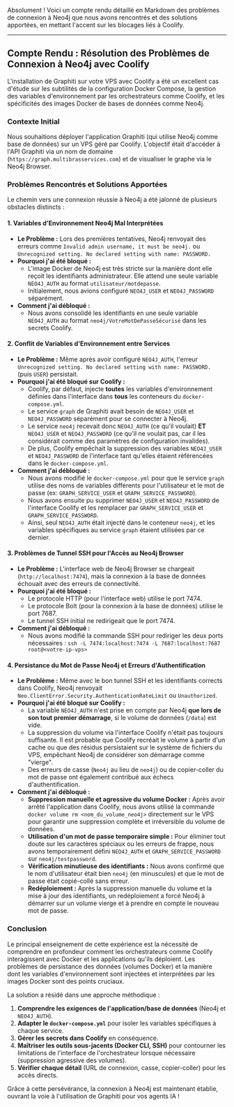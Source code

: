 Absolument ! Voici un compte rendu détaillé en Markdown des problèmes de connexion à Neo4j que nous avons rencontrés et des solutions apportées, en mettant l'accent sur les blocages liés à Coolify.

---

## Compte Rendu : Résolution des Problèmes de Connexion à Neo4j avec Coolify

L'installation de Graphiti sur votre VPS avec Coolify a été un excellent cas d'étude sur les subtilités de la configuration Docker Compose, la gestion des variables d'environnement par les orchestrateurs comme Coolify, et les spécificités des images Docker de bases de données comme Neo4j.

### Contexte Initial

Nous souhaitions déployer l'application Graphiti (qui utilise Neo4j comme base de données) sur un VPS géré par Coolify. L'objectif était d'accéder à l'API Graphiti via un nom de domaine (`https://graph.multibrasservices.com`) et de visualiser le graphe via le Neo4j Browser.

### Problèmes Rencontrés et Solutions Apportées

Le chemin vers une connexion réussie à Neo4j a été jalonné de plusieurs obstacles distincts :

#### 1. Variables d'Environnement Neo4j Mal Interprétées

*   **Le Problème :** Lors des premières tentatives, Neo4j renvoyait des erreurs comme `Invalid admin username, it must be neo4j.` ou `Unrecognized setting. No declared setting with name: PASSWORD.`
*   **Pourquoi j'ai été bloqué :**
    *   L'image Docker de Neo4j est très stricte sur la manière dont elle reçoit les identifiants administrateur. Elle attend une seule variable `NEO4J_AUTH` au format `utilisateur/motdepasse`.
    *   Initialement, nous avions configuré `NEO4J_USER` et `NEO4J_PASSWORD` séparément.
*   **Comment j'ai débloqué :**
    *   Nous avons consolidé les identifiants en une seule variable `NEO4J_AUTH` au format `neo4j/VotreMotDePasseSécurisé` dans les secrets Coolify.

#### 2. Conflit de Variables d'Environnement entre Services

*   **Le Problème :** Même après avoir configuré `NEO4J_AUTH`, l'erreur `Unrecognized setting. No declared setting with name: PASSWORD.` (puis `USER`) persistait.
*   **Pourquoi j'ai été bloqué sur Coolify :**
    *   Coolify, par défaut, injecte **toutes** les variables d'environnement définies dans l'interface dans **tous** les conteneurs du `docker-compose.yml`.
    *   Le service `graph` de Graphiti avait besoin de `NEO4J_USER` et `NEO4J_PASSWORD` séparément pour se connecter à Neo4j.
    *   Le service `neo4j` recevait donc `NEO4J_AUTH` (ce qu'il voulait) **ET** `NEO4J_USER` et `NEO4J_PASSWORD` (ce qu'il ne voulait pas, car il les considérait comme des paramètres de configuration invalides).
    *   De plus, Coolify empêchait la suppression des variables `NEO4J_USER` et `NEO4J_PASSWORD` de l'interface tant qu'elles étaient référencées dans le `docker-compose.yml`.
*   **Comment j'ai débloqué :**
    *   Nous avons modifié le `docker-compose.yml` pour que le service `graph` utilise des noms de variables différents pour l'utilisateur et le mot de passe (ex: `GRAPH_SERVICE_USER` et `GRAPH_SERVICE_PASSWORD`).
    *   Nous avons ensuite pu supprimer `NEO4J_USER` et `NEO4J_PASSWORD` de l'interface Coolify et les remplacer par `GRAPH_SERVICE_USER` et `GRAPH_SERVICE_PASSWORD`.
    *   Ainsi, seul `NEO4J_AUTH` était injecté dans le conteneur `neo4j`, et les variables spécifiques au service `graph` étaient utilisées par ce dernier.

#### 3. Problèmes de Tunnel SSH pour l'Accès au Neo4j Browser

*   **Le Problème :** L'interface web de Neo4j Browser se chargeait (`http://localhost:7474`), mais la connexion à la base de données échouait avec des erreurs de connectivité.
*   **Pourquoi j'ai été bloqué :**
    *   Le protocole HTTP (pour l'interface web) utilise le port 7474.
    *   Le protocole Bolt (pour la connexion à la base de données) utilise le port 7687.
    *   Le tunnel SSH initial ne redirigeait que le port 7474.
*   **Comment j'ai débloqué :**
    *   Nous avons modifié la commande SSH pour rediriger les deux ports nécessaires :
        `ssh -L 7474:localhost:7474 -L 7687:localhost:7687 root@<votre-ip-vps>`

#### 4. Persistance du Mot de Passe Neo4j et Erreurs d'Authentification

*   **Le Problème :** Même avec le bon tunnel SSH et les identifiants corrects dans Coolify, Neo4j renvoyait `Neo.ClientError.Security.AuthenticationRateLimit` ou `Unauthorized`.
*   **Pourquoi j'ai été bloqué sur Coolify :**
    *   La variable `NEO4J_AUTH` n'est prise en compte par Neo4j **que lors de son tout premier démarrage**, si le volume de données (`/data`) est vide.
    *   La suppression du volume via l'interface Coolify n'était pas toujours suffisante. Il est probable que Coolify recréait le volume à partir d'un cache ou que des résidus persistaient sur le système de fichiers du VPS, empêchant Neo4j de considérer son démarrage comme "vierge".
    *   Des erreurs de casse (`Neo4j` au lieu de `neo4j`) ou de copier-coller du mot de passe ont également contribué aux échecs d'authentification.
*   **Comment j'ai débloqué :**
    *   **Suppression manuelle et agressive du volume Docker :** Après avoir arrêté l'application dans Coolify, nous avons utilisé la commande `docker volume rm <nom_du_volume_neo4j>` directement sur le VPS pour garantir une suppression complète et irréversible du volume de données.
    *   **Utilisation d'un mot de passe temporaire simple :** Pour éliminer tout doute sur les caractères spéciaux ou les erreurs de frappe, nous avons temporairement défini `NEO4J_AUTH` et `GRAPH_SERVICE_PASSWORD` sur `neo4j/testpassword`.
    *   **Vérification minutieuse des identifiants :** Nous avons confirmé que le nom d'utilisateur était bien `neo4j` (en minuscules) et que le mot de passe était copié-collé sans erreur.
    *   **Redéploiement :** Après la suppression manuelle du volume et la mise à jour des identifiants, un redéploiement a forcé Neo4j à démarrer sur un volume vierge et à prendre en compte le nouveau mot de passe.

### Conclusion

Le principal enseignement de cette expérience est la nécessité de comprendre en profondeur comment les orchestrateurs comme Coolify interagissent avec Docker et les applications qu'ils déploient. Les problèmes de persistance des données (volumes Docker) et la manière dont les variables d'environnement sont injectées et interprétées par les images Docker sont des points cruciaux.

La solution a résidé dans une approche méthodique :
1.  **Comprendre les exigences de l'application/base de données** (Neo4j et `NEO4J_AUTH`).
2.  **Adapter le `docker-compose.yml`** pour isoler les variables spécifiques à chaque service.
3.  **Gérer les secrets dans Coolify** en conséquence.
4.  **Maîtriser les outils sous-jacents (Docker CLI, SSH)** pour contourner les limitations de l'interface de l'orchestrateur lorsque nécessaire (suppression agressive des volumes).
5.  **Vérifier chaque détail** (URL de connexion, casse, copier-coller) pour les accès directs.

Grâce à cette persévérance, la connexion à Neo4j est maintenant établie, ouvrant la voie à l'utilisation de Graphiti pour vos agents IA !